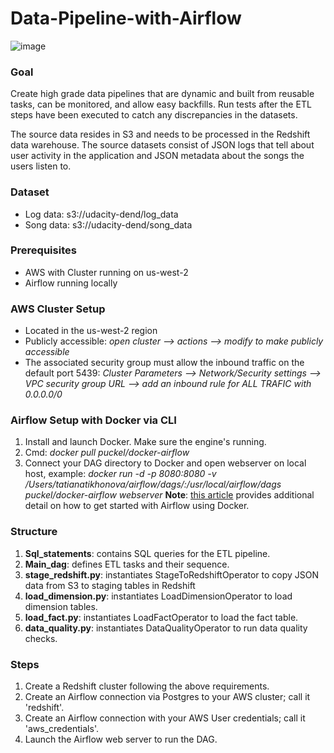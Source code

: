 # Data-Pipeline-with-Airflow

![image](https://video.udacity-data.com/topher/2019/January/5c48a861_example-dag/example-dag.png)

### Goal

Create high grade data pipelines that are dynamic and built from reusable tasks, can be monitored, and allow easy backfills. Run tests after the ETL steps have been executed to catch any discrepancies in the datasets.

The source data resides in S3 and needs to be processed in the Redshift data warehouse. The source datasets consist of JSON logs that tell about user activity in the application and JSON metadata about the songs the users listen to.

### Dataset
* Log data: s3://udacity-dend/log_data
* Song data: s3://udacity-dend/song_data

### Prerequisites
* AWS with Cluster running on us-west-2
* Airflow running locally

### AWS Cluster Setup
* Located in the us-west-2 region
* Publicly accessible: *open cluster --> actions --> modify to make publicly accessible*
* The associated security group must allow the inbound traffic on the default port 5439: *Cluster Parameters --> Network/Security settings --> VPC security group URL --> add an inbound rule for ALL TRAFIC with 0.0.0.0/0*

### Airflow Setup with Docker via CLI
1. Install and launch Docker. Make sure the engine's running.
2. Cmd: *docker pull puckel/docker-airflow*
3. Connect your DAG directory to Docker and open webserver on local host, example: *docker run -d -p 8080:8080 -v /Users/tatianatikhonova/airflow/dags/:/usr/local/airflow/dags  puckel/docker-airflow webserver*
**Note**: [this article](https://towardsdatascience.com/getting-started-with-airflow-using-docker-cd8b44dbff98) provides additional detail on how to get started with Airflow using Docker.

### Structure

1. **Sql_statements**: contains SQL queries for the ETL pipeline.
2. **Main_dag**: defines ETL tasks and their sequence.
3. **stage_redshift.py**: instantiates StageToRedshiftOperator to copy JSON data from S3 to staging tables in Redshift
4. **load_dimension.py**: instantiates LoadDimensionOperator to load dimension tables.
5. **load_fact.py**: instantiates LoadFactOperator to load the fact table.
6. **data_quality.py**: instantiates DataQualityOperator to run data quality checks.


### Steps
1. Create a Redshift cluster following the above requirements.
2. Create an Airflow connection via Postgres to your AWS cluster; call it 'redshift'.
3. Create an Airflow connection with your AWS User credentials; call it 'aws_credentials'.
4. Launch the Airflow web server to run the DAG.
